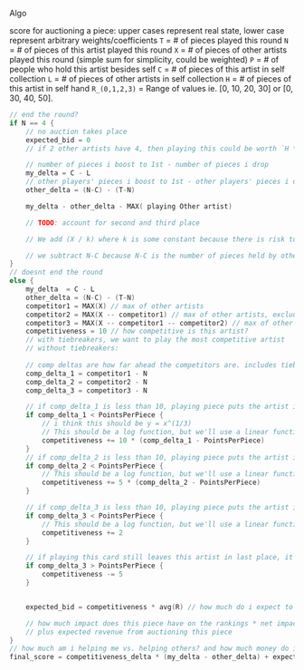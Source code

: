
Algo

score for auctioning a piece: 
upper cases represent real state, lower case represent arbitrary weights/coefficients
    `T` = # of pieces played this round
    `N` = # of pieces of this artist played this round
    `X` = # of pieces of other artists played this round (simple sum for simplicity, could be weighted)
    `P` = # of people who hold this artist besides self
    `C` = # of pieces of this artist in self collection
    `L` = # of pieces of other artists in self collection
    `H` = # of pieces of this artist in self hand
    `R_(0,1,2,3)` = Range of values ie. [0, 10, 20, 30] or [0, 30, 40, 50].

```go
// end the round? 
if N == 4 {
    // no auction takes place
    expected_bid = 0
    // if 2 other artists have 4, then playing this could be worth `H * 20` because it takes it from 3rd to first

    // number of pieces i boost to 1st - number of pieces i drop 
    my_delta = C - L 
    // other players' pieces i boost to 1st - other players' pieces i drop
    other_delta = (N-C) - (T-N)

    my_delta - other_delta - MAX( playing Other artist)

    // TODO: account for second and third place 

    // We add (X / k) where k is some constant because there is risk to not playing this piece if another artist comes in first instead

    // we subtract N-C because N-C is the number of pieces held by other players. We are boosting [alpha.go](game%2Fplayers%2Falpha.go)these players' scores by playing this piece
}
// doesnt end the round
else {
    my_delta  = C - L
    other_delta = (N-C) - (T-N)
    competitor1 = MAX(X) // max of other artists
    competitor2 = MAX(X -- competitor1) // max of other artists, excluding competitor1
    competitor3 = MAX(X -- competitor1 -- competitor2) // max of other artists, excluding competitor1 and competitor2
    competitiveness = 10 // how competitive is this artist? 
    // with tiebreakers, we want to play the most competitive artist
    // without tiebreakers: 
    
    // comp deltas are how far ahead the competitors are. includes tiebreakers. 
    comp_delta_1 = competitor1 - N
    comp_delta_2 = competitor2 - N
    comp_delta_3 = competitor3 - N

    // if comp_delta_1 is less than 10, playing piece puts the artist in first. 
    if comp_delta_1 < PointsPerPiece {
		// i think this should be y = x^(1/3)
        // This should be a log function, but we'll use a linear function for simplicity
        competitiveness += 10 * (comp_delta_1 - PointsPerPiece)
    }
    // if comp_delta_2 is less than 10, playing piece puts the artist in second.
    if comp_delta_2 < PointsPerPiece {
        // This should be a log function, but we'll use a linear function for simplicity
        competitiveness += 5 * (comp_delta_2 - PointsPerPiece)
    }

    // if comp_delta_3 is less than 10, playing piece puts the artist in third.
    if comp_delta_3 < PointsPerPiece {
        // This should be a log function, but we'll use a linear function for simplicity
        competitiveness += 2
    }

    // if playing this card still leaves this artist in last place, it's not worth much
    if comp_delta_3 > PointsPerPiece {
        competitiveness -= 5
    }


    expected_bid = competitiveness * avg(R) // how much do i expect to get from auctioning this piece?

    // how much impact does this piece have on the rankings * net impact on player payouts
    // plus expected revenue from auctioning this piece
}
// how much am i helping me vs. helping others? and how much money do i expect to make
final_score = competitiveness_delta * (my_delta - other_delta) + expected_bid


```